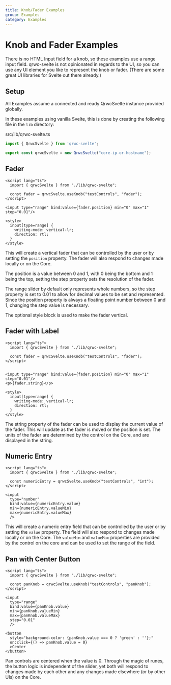 ```yaml
---
title: Knob/Fader Examples
group: Examples
category: Examples
---
```


# Knob and Fader Examples

There is no HTML Input field for a knob, so these examples use a range input field. qrwc-svelte is not opinionated in regards to the UI, so you can use any UI element you like to represent the knob or fader. (There are some great UI libraries for Svelte out there already.)

## Setup

All Examples assume a connected and ready QrwcSvelte instance provided globally.

In these examples using vanilla Svelte, this is done by creating the following file in the `lib` directory:

src/lib/qrwc-svelte.ts
```typescript
import { QrwcSvelte } from 'qrwc-svelte';

export const qrwcSvelte = new QrwcSvelte("core-ip-or-hostname");
```

## Fader

```svelte
<script lang="ts">
  import { qrwcSvelte } from "./lib/qrwc-svelte";

  const fader = qrwcSvelte.useKnob("testControls", "fader");
</script>

<input type="range" bind:value={fader.position} min="0" max="1" step="0.01"/>

<style>
  input[type=range] {
    writing-mode: vertical-lr;
    direction: rtl;
  }
</style>
```

This will create a vertical fader that can be controlled by the user or by setting the `position` property. The fader will also respond to changes made locally or on the Core.

The position is a value between 0 and 1, with 0 being the bottom and 1 being the top, setting the step property sets the resolution of the fader.

The range slider by default only represents whole numbers, so the step property is set to 0.01 to allow for decimal values to be set and represented. Since the position property is always a floating point number between 0 and 1, changing the step value is necessary.

The optional style block is used to make the fader vertical.

## Fader with Label

```svelte
<script lang="ts">
  import { qrwcSvelte } from "./lib/qrwc-svelte";

  const fader = qrwcSvelte.useKnob("testControls", "fader");
</script>


<input type="range" bind:value={fader.position} min="0" max="1" step="0.01"/>
<p>{fader.string}</p>

<style>
  input[type=range] {
    writing-mode: vertical-lr;
    direction: rtl;
  }
</style>
```

The string property of the fader can be used to display the current value of the fader. This will update as the fader is moved or the position is set. The units of the fader are determined by the control on the Core, and are displayed in the string.

## Numeric Entry

```svelte
<script lang="ts">
  import { qrwcSvelte } from "./lib/qrwc-svelte";

  const numericEntry = qrwcSvelte.useKnob("testControls", "int");
</script>

<input 
  type="number" 
  bind:value={numericEntry.value} 
  min={numericEntry.valueMin} 
  max={numericEntry.valueMax}
  />
```

This will create a numeric entry field that can be controlled by the user or by setting the `value` property. The field will also respond to changes made locally or on the Core. The `valueMin` and `valueMax` properties are provided by the control on the core and can be used to set the range of the field.

## Pan with Center Button

```svelte
<script lang="ts">
  import { qrwcSvelte } from "./lib/qrwc-svelte";

  const panKnob = qrwcSvelte.useKnob("testControls", "panKnob");
</script>

<input 
  type="range" 
  bind:value={panKnob.value} 
  min={panKnob.valueMin} 
  max={panKnob.valueMax}
  step="0.01"
  />

<button
  style="background-color: {panKnob.value === 0 ? 'green' : ''};"
  on:click={() => panKnob.value = 0}
  >Center
</button>
```

Pan controls are centered when the value is 0. Through the magic of runes, the button logic is independent of the slider, yet both will respond to changes made by each other and any changes made elsewhere (or by other UIs) on the Core.